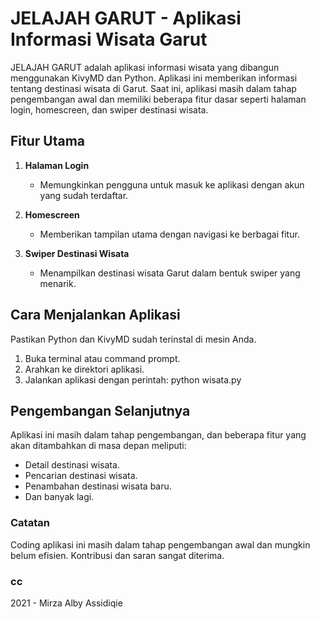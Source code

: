 # JELAJAH GARUT - Aplikasi Informasi Wisata Garut

JELAJAH GARUT adalah aplikasi informasi wisata yang dibangun menggunakan KivyMD dan Python. Aplikasi ini memberikan informasi tentang destinasi wisata di Garut. Saat ini, aplikasi masih dalam tahap pengembangan awal dan memiliki beberapa fitur dasar seperti halaman login, homescreen, dan swiper destinasi wisata.

## Fitur Utama

1. **Halaman Login**
   - Memungkinkan pengguna untuk masuk ke aplikasi dengan akun yang sudah terdaftar.

2. **Homescreen**
   - Memberikan tampilan utama dengan navigasi ke berbagai fitur.

3. **Swiper Destinasi Wisata**
   - Menampilkan destinasi wisata Garut dalam bentuk swiper yang menarik.

## Cara Menjalankan Aplikasi

Pastikan Python dan KivyMD sudah terinstal di mesin Anda.

1. Buka terminal atau command prompt.
2. Arahkan ke direktori aplikasi.
3. Jalankan aplikasi dengan perintah:
   python wisata.py
## Pengembangan Selanjutnya
Aplikasi ini masih dalam tahap pengembangan, dan beberapa fitur yang akan ditambahkan di masa depan meliputi:

- Detail destinasi wisata.
- Pencarian destinasi wisata.
- Penambahan destinasi wisata baru.
- Dan banyak lagi.

### Catatan
Coding aplikasi ini masih dalam tahap pengembangan awal dan mungkin belum efisien. Kontribusi dan saran sangat diterima.

### cc
2021 - Mirza Alby Assidiqie

